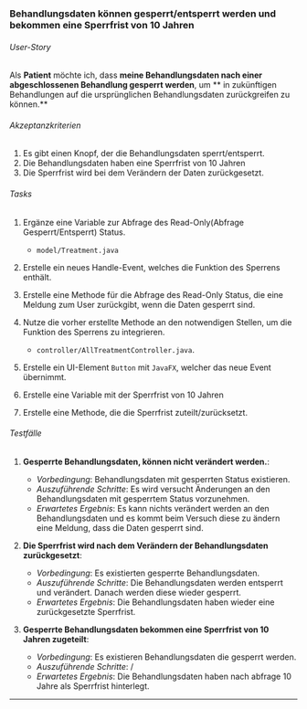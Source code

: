 ### **Behandlungsdaten können gesperrt/entsperrt werden und bekommen eine Sperrfrist von 10 Jahren**

###### User-Story

Als **Patient** möchte ich, dass **meine Behandlungsdaten nach einer abgeschlossenen Behandlung gesperrt werden**, um **
in zukünftigen Behandlungen auf die ursprünglichen Behandlungsdaten zurückgreifen zu können.**

###### Akzeptanzkriterien

1. Es gibt einen Knopf, der die Behandlungsdaten sperrt/entsperrt.
2. Die Behandlungsdaten haben eine Sperrfrist von 10 Jahren
3. Die Sperrfrist wird bei dem Verändern der Daten zurückgesetzt.

###### Tasks

1. Ergänze eine Variable zur Abfrage des Read-Only(Abfrage Gesperrt/Entsperrt) Status. 
    - `model/Treatment.java` 
   
2. Erstelle ein neues Handle-Event, welches die Funktion des Sperrens enthält.
3. Erstelle eine Methode für die Abfrage des Read-Only Status, die eine Meldung zum User zurückgibt, wenn die Daten gesperrt sind.
4. Nutze die vorher erstellte Methode an den notwendigen Stellen, um die Funktion des Sperrens zu integrieren.

   - `controller/AllTreatmentController.java`.


5. Erstelle ein UI-Element `Button` mit `JavaFX`, welcher das neue Event übernimmt.

6. Erstelle eine Variable mit der Sperrfrist von 10 Jahren
7. Erstelle eine Methode, die die Sperrfrist zuteilt/zurücksetzt.



###### Testfälle

1. **Gesperrte Behandlungsdaten, können nicht verändert werden.**:
    - *Vorbedingung*: Behandlungsdaten mit gesperrten Status existieren.
    - *Auszuführende Schritte*: Es wird versucht Änderungen an den Behandlungsdaten mit gesperrtem Status vorzunehmen.
    - *Erwartetes Ergebnis*: Es kann nichts verändert werden an den Behandlungsdaten und es kommt beim Versuch diese zu ändern eine Meldung, dass die Daten gesperrt sind.

2. **Die Sperrfrist wird nach dem Verändern der Behandlungsdaten zurückgesetzt**:
    - *Vorbedingung*: Es existierten gesperrte Behandlungsdaten.
    - *Auszuführende Schritte*: Die Behandlungsdaten werden entsperrt und verändert. Danach werden diese wieder gesperrt. 
    - *Erwartetes Ergebnis*: Die Behandlungsdaten haben wieder eine zurückgesetzte Sperrfrist.

3. **Gesperrte Behandlungsdaten bekommen eine Sperrfrist von 10 Jahren zugeteilt**:
    - *Vorbedingung*: Es existieren Behandlungsdaten die gesperrt werden.
    - *Auszuführende Schritte*:  /
    - *Erwartetes Ergebnis*: Die Behandlungsdaten haben nach abfrage 10 Jahre als Sperrfrist hinterlegt.

***